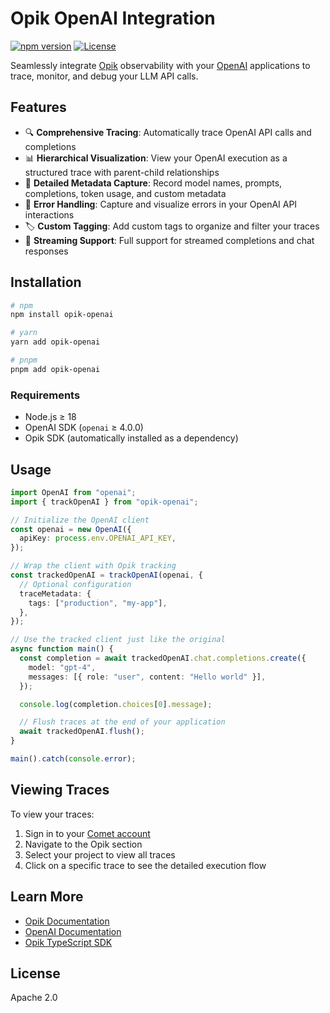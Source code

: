 # Opik OpenAI Integration

[![npm version](https://img.shields.io/npm/v/opik-openai.svg)](https://www.npmjs.com/package/opik-openai)
[![License](https://img.shields.io/badge/License-Apache%202.0-blue.svg)](https://github.com/comet-ml/opik/blob/main/LICENSE)

Seamlessly integrate [Opik](https://www.comet.com/docs/opik/) observability with your [OpenAI](https://platform.openai.com/docs) applications to trace, monitor, and debug your LLM API calls.

## Features

- 🔍 **Comprehensive Tracing**: Automatically trace OpenAI API calls and completions
- 📊 **Hierarchical Visualization**: View your OpenAI execution as a structured trace with parent-child relationships
- 📝 **Detailed Metadata Capture**: Record model names, prompts, completions, token usage, and custom metadata
- 🚨 **Error Handling**: Capture and visualize errors in your OpenAI API interactions
- 🏷️ **Custom Tagging**: Add custom tags to organize and filter your traces
- 🔄 **Streaming Support**: Full support for streamed completions and chat responses

## Installation

```bash
# npm
npm install opik-openai

# yarn
yarn add opik-openai

# pnpm
pnpm add opik-openai
```

### Requirements

- Node.js ≥ 18
- OpenAI SDK (`openai` ≥ 4.0.0)
- Opik SDK (automatically installed as a dependency)

## Usage

```typescript
import OpenAI from "openai";
import { trackOpenAI } from "opik-openai";

// Initialize the OpenAI client
const openai = new OpenAI({
  apiKey: process.env.OPENAI_API_KEY,
});

// Wrap the client with Opik tracking
const trackedOpenAI = trackOpenAI(openai, {
  // Optional configuration
  traceMetadata: {
    tags: ["production", "my-app"],
  },
});

// Use the tracked client just like the original
async function main() {
  const completion = await trackedOpenAI.chat.completions.create({
    model: "gpt-4",
    messages: [{ role: "user", content: "Hello world" }],
  });

  console.log(completion.choices[0].message);

  // Flush traces at the end of your application
  await trackedOpenAI.flush();
}

main().catch(console.error);
```

## Viewing Traces

To view your traces:

1. Sign in to your [Comet account](https://www.comet.com/signin)
2. Navigate to the Opik section
3. Select your project to view all traces
4. Click on a specific trace to see the detailed execution flow

## Learn More

- [Opik Documentation](https://www.comet.com/docs/opik/)
- [OpenAI Documentation](https://platform.openai.com/docs)
- [Opik TypeScript SDK](https://github.com/comet-ml/opik/tree/main/sdks/typescript)

## License

Apache 2.0
